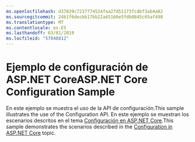 ```yaml
---
ms.openlocfilehash: d37839c7237774524faa27d51173fcdbf3ab4a82
ms.sourcegitcommit: 24b1f6decbb17bb22a45166e5fdb0845c65af498
ms.translationtype: MT
ms.contentlocale: es-ES
ms.lasthandoff: 03/01/2019
ms.locfileid: "57048812"
---
```

# <a name="aspnet-core-configuration-sample"></a><span data-ttu-id="8bb7c-101">Ejemplo de configuración de ASP.NET Core</span><span class="sxs-lookup"><span data-stu-id="8bb7c-101">ASP.NET Core Configuration Sample</span></span>

<span data-ttu-id="8bb7c-102">En este ejemplo se muestra el uso de la API de configuración.</span><span class="sxs-lookup"><span data-stu-id="8bb7c-102">This sample illustrates the use of the Configuration API.</span></span> <span data-ttu-id="8bb7c-103">En este ejemplo se muestran los escenarios descritos en el tema [Configuración en ASP.NET Core](https://docs.microsoft.com/aspnet/core/fundamentals/configuration).</span><span class="sxs-lookup"><span data-stu-id="8bb7c-103">This sample demonstrates the scenarios described in the [Configuration in ASP.NET Core](https://docs.microsoft.com/aspnet/core/fundamentals/configuration) topic.</span></span>
